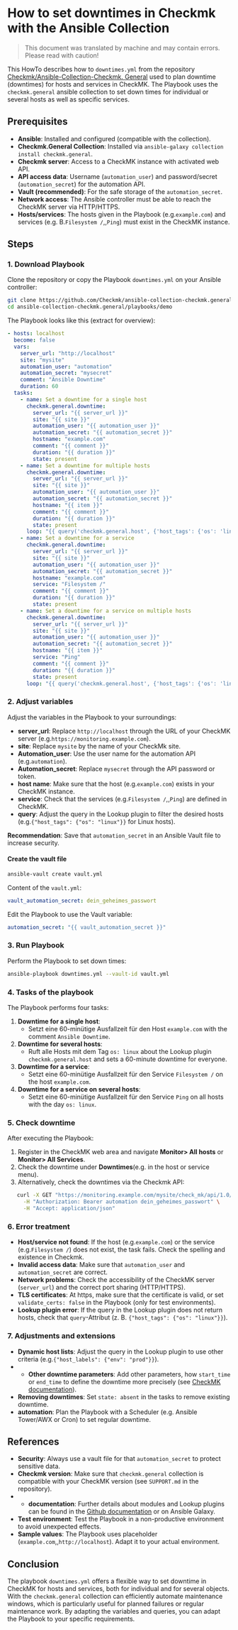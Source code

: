 # How to set downtimes in Checkmk with the Ansible Collection

> This document was translated by machine and may contain errors. Please read with caution!


This HowTo describes how to `downtimes.yml` from the repository [Checkmk/Ansible-Collection-Checkmk. General](https://github.com/Checkmk/ansible-collection-checkmk.general/blob/main/playbooks/demo/downtimes.yml) used to plan downtime (downtimes) for hosts and services in CheckMK. The Playbook uses the `checkmk.general` ansible collection to set down times for individual or several hosts as well as specific services.

## Prerequisites
- **Ansible**: Installed and configured (compatible with the collection).
- **Checkmk.General Collection**: Installed via `ansible-galaxy collection install checkmk.general`.
- **Checkmk server**: Access to a CheckMK instance with activated web API.
- **API access data**: Username (`automation_user`) and password/secret (`automation_secret`) for the automation API.
- **Vault (recommended)**: For the safe storage of the `automation_secret`.
- **Network access**: The Ansible controller must be able to reach the CheckMK server via HTTP/HTTPS.
- **Hosts/services**: The hosts given in the Playbook (e.g.`example.com`) and services (e.g. B.`Filesystem /`,,`Ping`) must exist in the CheckMK instance.

## Steps

### 1. Download Playbook
Clone the repository or copy the Playbook `downtimes.yml` on your Ansible controller:

```bash
git clone https://github.com/Checkmk/ansible-collection-checkmk.general.git
cd ansible-collection-checkmk.general/playbooks/demo
```

The Playbook looks like this (extract for overview):
```yaml
- hosts: localhost
  become: false
  vars:
    server_url: "http://localhost" 
    site: "mysite" 
    automation_user: "automation" 
    automation_secret: "mysecret" 
    comment: "Ansible Downtime" 
    duration: 60
  tasks:
    - name: Set a downtime for a single host
      checkmk.general.downtime:
        server_url: "{{ server_url }}" 
        site: "{{ site }}" 
        automation_user: "{{ automation_user }}" 
        automation_secret: "{{ automation_secret }}" 
        hostname: "example.com" 
        comment: "{{ comment }}" 
        duration: "{{ duration }}" 
        state: present
    - name: Set a downtime for multiple hosts
      checkmk.general.downtime:
        server_url: "{{ server_url }}" 
        site: "{{ site }}" 
        automation_user: "{{ automation_user }}" 
        automation_secret: "{{ automation_secret }}" 
        hostname: "{{ item }}" 
        comment: "{{ comment }}" 
        duration: "{{ duration }}" 
        state: present
      loop: "{{ query('checkmk.general.host', {'host_tags': {'os': 'linux'}}, server_url=server_url, site=site, automation_user=automation_user, automation_secret=automation_secret) }}" 
    - name: Set a downtime for a service
      checkmk.general.downtime:
        server_url: "{{ server_url }}" 
        site: "{{ site }}" 
        automation_user: "{{ automation_user }}" 
        automation_secret: "{{ automation_secret }}" 
        hostname: "example.com" 
        service: "Filesystem /" 
        comment: "{{ comment }}" 
        duration: "{{ duration }}" 
        state: present
    - name: Set a downtime for a service on multiple hosts
      checkmk.general.downtime:
        server_url: "{{ server_url }}" 
        site: "{{ site }}" 
        automation_user: "{{ automation_user }}" 
        automation_secret: "{{ automation_secret }}" 
        hostname: "{{ item }}" 
        service: "Ping" 
        comment: "{{ comment }}" 
        duration: "{{ duration }}" 
        state: present
      loop: "{{ query('checkmk.general.host', {'host_tags': {'os': 'linux'}}, server_url=server_url, site=site, automation_user=automation_user, automation_secret=automation_secret) }}" 
```

### 2. Adjust variables
Adjust the variables in the Playbook to your surroundings:
- **server_url**: Replace `http://localhost` through the URL of your CheckMK server (e.g.`https://monitoring.example.com`).
- **site**: Replace `mysite` by the name of your CheckMk site.
- **Automation_user**: Use the user name for the automation API (e.g.`automation`).
- **Automation_secret**: Replace `mysecret` through the API password or token.
- **host name**: Make sure that the host (e.g.`example.com`) exists in your CheckMK instance.
- **service**: Check that the services (e.g.`Filesystem /`,,`Ping`) are defined in CheckMK.
- **query**: Adjust the query in the Lookup plugin to filter the desired hosts (e.g.`{"host_tags": {"os": "linux"}}` for Linux hosts).

 **Recommendation**: Save that `automation_secret` in an Ansible Vault file to increase security.

#### Create the vault file
```bash
ansible-vault create vault.yml
```

Content of the `vault.yml`:
```yaml
vault_automation_secret: dein_geheimes_passwort
```

Edit the Playbook to use the Vault variable:
```yaml
automation_secret: "{{ vault_automation_secret }}" 
```

### 3. Run Playbook
Perform the Playbook to set down times:

```bash
ansible-playbook downtimes.yml --vault-id vault.yml
```

### 4. Tasks of the playbook
The Playbook performs four tasks:
1. **Downtime for a single host**:
   - Setzt eine 60-minütige Ausfallzeit für den Host `example.com` with the comment `Ansible Downtime`.
2. **Downtime for several hosts**:
   - Ruft alle Hosts mit dem Tag `os: linux` about the Lookup plugin `checkmk.general.host` and sets a 60-minute downtime for everyone.
3. **Downtime for a service**:
   - Setzt eine 60-minütige Ausfallzeit für den Service `Filesystem /` on the host `example.com`.
4. **Downtime for a service on several hosts**:
   - Setzt eine 60-minütige Ausfallzeit für den Service `Ping` on all hosts with the day `os: linux`.

### 5. Check downtime
After executing the Playbook:
1. Register in the CheckMK web area and navigate **Monitor> All hosts** or **Monitor> All Services**.
2. Check the downtime under **Downtimes**(e.g. in the host or service menu).
3. Alternatively, check the downtimes via the Checkmk API:
```bash
   curl -X GET "https://monitoring.example.com/mysite/check_mk/api/1.0/domain-types/downtime/collections/all" \
     -H "Authorization: Bearer automation dein_geheimes_passwort" \
     -H "Accept: application/json" 
   ```

### 6. Error treatment
- **Host/service not found**: If the host (e.g.`example.com`) or the service (e.g.`Filesystem /`) does not exist, the task fails. Check the spelling and existence in Checkmk.
- **Invalid access data**: Make sure that `automation_user` and `automation_secret` are correct.
- **Network problems**: Check the accessibility of the CheckMK server (`server_url`) and the correct port sharing (HTTP/HTTPS).
- **TLS certificates**: At https, make sure that the certificate is valid, or set `validate_certs: false` in the Playbook (only for test environments).
- **Lookup plugin error**: If the query in the Lookup plugin does not return hosts, check that `query`-Attribut (z. B. `{"host_tags": {"os": "linux"}}`).

### 7. Adjustments and extensions
- **Dynamic host lists**: Adjust the query in the Lookup plugin to use other criteria (e.g.`{"host_labels": {"env": "prod"}}`).
- - **Other downtime parameters**: Add other parameters, how `start_time` or `end_time` to define the downtime more precisely (see [CheckMK documentation](https://docs.checkmk.com/latest/en/rest_api.html)).
- **Removing downtimes**: Set `state: absent` in the tasks to remove existing downtime.
- **automation**: Plan the Playbook with a Scheduler (e.g. Ansible Tower/AWX or Cron) to set regular downtime.

## References
- **Security**: Always use a vault file for that `automation_secret` to protect sensitive data.
- **Checkmk version**: Make sure that `checkmk.general` collection is compatible with your CheckMK version (see `SUPPORT.md` in the repository).
- - **documentation**: Further details about modules and Lookup plugins can be found in the [Github documentation](https://github.com/Checkmk/ansible-collection-checkmk.general) or on Ansible Galaxy.
- **Test environment**: Test the Playbook in a non-productive environment to avoid unexpected effects.
- **Sample values**: The Playbook uses placeholder (`example.com`,,`http://localhost`). Adapt it to your actual environment.

## Conclusion
The playbook `downtimes.yml` offers a flexible way to set downtime in CheckMK for hosts and services, both for individual and for several objects. With the `checkmk.general` collection can efficiently automate maintenance windows, which is particularly useful for planned failures or regular maintenance work. By adapting the variables and queries, you can adapt the Playbook to your specific requirements.